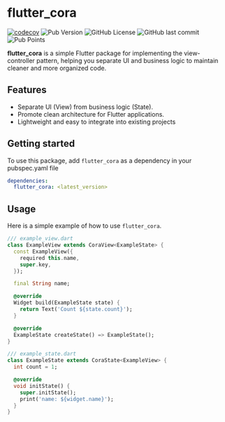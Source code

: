 # flutter_cora

[![codecov](https://codecov.io/github/albinpk/flutter_cora/graph/badge.svg?token=D40JS077DY)](https://codecov.io/github/albinpk/flutter_cora)
![Pub Version](https://img.shields.io/pub/v/flutter_cora)
![GitHub License](https://img.shields.io/github/license/albinpk/flutter_cora)
![GitHub last commit](https://img.shields.io/github/last-commit/albinpk/flutter_cora?path=packages%2Fflutter_cora)
![Pub Points](https://img.shields.io/pub/points/flutter_cora)

**flutter_cora** is a simple Flutter package for implementing the view-controller pattern, helping you separate UI and business logic to maintain cleaner and more organized code.

## Features

- Separate UI (View) from business logic (State).
- Promote clean architecture for Flutter applications.
- Lightweight and easy to integrate into existing projects

## Getting started

To use this package, add `flutter_cora` as a dependency in your pubspec.yaml file

```yaml
dependencies:
  flutter_cora: <latest_version>
```

## Usage

Here is a simple example of how to use `flutter_cora`.

```dart
/// example_view.dart
class ExampleView extends CoraView<ExampleState> {
  const ExampleView({
    required this.name,
    super.key,
  });

  final String name;

  @override
  Widget build(ExampleState state) {
    return Text('Count ${state.count}');
  }

  @override
  ExampleState createState() => ExampleState();
}

/// example_state.dart
class ExampleState extends CoraState<ExampleView> {
  int count = 1;

  @override
  void initState() {
    super.initState();
    print('name: ${widget.name}');
  }
}
```
